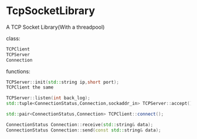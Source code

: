 # TcpSocketLibrary


A TCP Socket Library(With a threadpool)

class:

```cpp
TCPClient
TCPServer
Connection
```

functions:

```cpp
TCPServer::init(std::string ip,short port);
TCPClient the same

TCPServer::listen(int back_log);
std::tuple<ConnectionStatus,Connection,sockaddr_in> TCPServer::accept();

std::pair<ConnectionStatus,Connection> TCPClient::connect();

ConnectionStatus Connection::receive(std::string& data);
ConnectionStatus Connection::send(const std::string& data);
```
